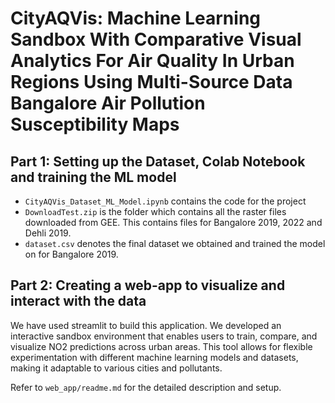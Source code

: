 # CityAQVis: Machine Learning Sandbox With Comparative Visual Analytics For Air Quality In Urban Regions Using Multi-Source Data Bangalore Air Pollution Susceptibility Maps

## Part 1: Setting up the Dataset, Colab Notebook and training the ML model

- `CityAQVis_Dataset_ML_Model.ipynb` contains the code for the project
- `DownloadTest.zip` is the folder which contains all the raster files downloaded from GEE. This contains files for Bangalore 2019, 2022 and Dehli 2019.
- `dataset.csv` denotes the final dataset we obtained and trained the model on for Bangalore 2019.

## Part 2: Creating a web-app to visualize and interact with the data
We have used streamlit to build this application. We developed an interactive sandbox environment that enables users to train,
compare, and visualize NO2 predictions across urban areas. This tool allows for flexible experimentation with different machine learning models and datasets, making it adaptable to various cities and pollutants.

Refer to `web_app/readme.md` for the detailed description and setup.
